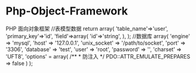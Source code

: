 Php-Object-Framework
====================

PHP 面向对象框架
//表模型数据
return array(
    'table_name'=>'user',
    'primary_key'=>'id',
    'field'=>array(
        'id'=>'string',
    ),
);
//数据库
array(
    'engine' => 'mysql',
    'host' => '127.0.0.1',
    'unix_socket' => '/path/to/socket',
    'port' => '3306',
    'database' => 'test',
    'user' => 'root',
    'password' => '',
    'charset' => 'UFT8',
    'options' = array(
                 /**
                  * 防注入
                  */
                 PDO::ATTR_EMULATE_PREPARES => false
             )
);